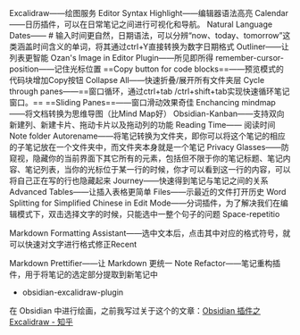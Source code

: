 Excalidraw——绘图服务
Editor Syntax Highlight——编辑器语法高亮
Calendar——日历插件，可以在日常笔记之间进行可视化和导航。
Natural Language Dates—— # 输入时间更自然，日期语法，可以分辨“now、today、tomorrow”这类涵盖时间含义的单词，将其通过ctrl+Y直接转换为数字日期格式
Outliner——让列表更智能
Ozan's Image in Editor Plugin——所见即所得
remember-cursor-position——记住光标位置
==Copy button for code blocks==——预览模式的代码块增加Copy按钮
Collapse All——快速折叠/展开所有文件夹层
Cycle through panes——==窗口循环，通过ctrl+tab /ctrl+shift+tab实现快速循环笔记窗口。==
==Sliding Panes==——窗口滑动效果奇佳
Enchancing mindmap——将文档转换为思维导图（比Mind Map好）
Obsidian-Kanban——支持双向新建列、新建卡片、拖动卡片以及拖动列的功能
Reading Time—— 阅读时间
Note folder Autorename——将笔记转换为文件夹，即你可以将这个笔记的相应的子笔记放在一个文件夹中，而文件夹本身就是一个笔记
Privacy Glasses——防窥视，隐藏你的当前界面下其它所有的元素，包括但不限于你的笔记标题、笔记内容、笔记列表，当你的光标位于某一行的时候，你才可以看到这一行的内容，可以将自己正在写的行也隐藏起来
Journey——快速得到笔记与笔记之间的关系
Advanced Tables——让插入表格更简单
Files——示最近的文件打开历史
Word Splitting for Simplified Chinese in Edit Mode——分词插件，为了解决我们在编辑模式下，双击选择文字的时候，只能选中一整个句子的问题
 Space-repetitio

Markdown Formatting Assistant——选中文本后，点击其中对应的格式符号，就可以快速对文字进行格式修正Recent 

Markdown Prettifier——让 Markdown 更统一
Note Refactor——笔记重构插件，用于将笔记的选定部分提取到新笔记中



-   obsidian-excalidraw-plugin

在 Obsidian 中进行绘画，之前我写过关于这个的文章：[Obsidian 插件之 Excalidraw - 知乎](https://zhuanlan.zhihu.com/p/387969823)